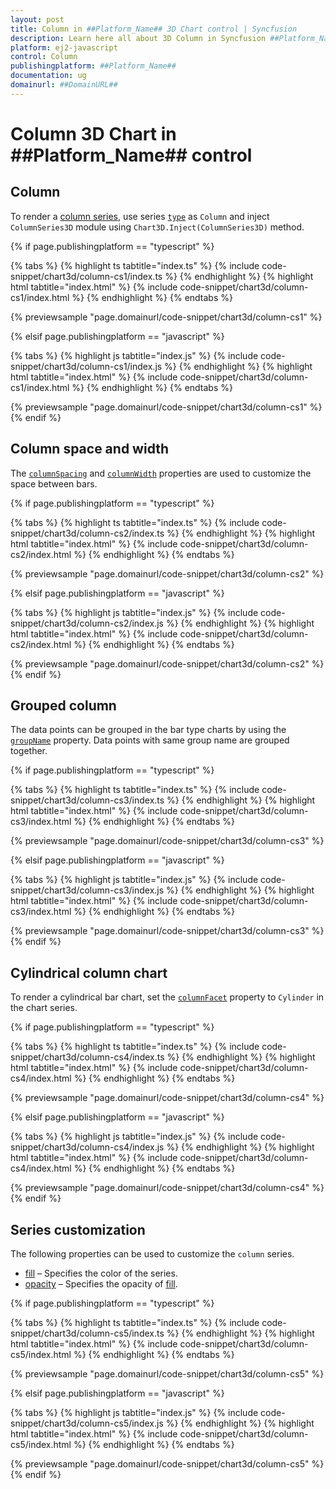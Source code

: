 ```yaml
---
layout: post
title: Column in ##Platform_Name## 3D Chart control | Syncfusion
description: Learn here all about 3D Column in Syncfusion ##Platform_Name## 3D  qa Chart control of Syncfusion Essential JS 2 and more.
platform: ej2-javascript
control: Column 
publishingplatform: ##Platform_Name##
documentation: ug
domainurl: ##DomainURL##
---
```

# Column 3D Chart in ##Platform_Name## control

## Column

To render a [column series](https://www.syncfusion.com/javascript-ui-controls/js-charts/chart-types/column-chart), use series [`type`](../../api/chart3d/series3DModel/#type) as `Column` and inject `ColumnSeries3D` module using `Chart3D.Inject(ColumnSeries3D)` method.

{% if page.publishingplatform == "typescript" %}

{% tabs %}
{% highlight ts tabtitle="index.ts" %}
{% include code-snippet/chart3d/column-cs1/index.ts %}
{% endhighlight %}
{% highlight html tabtitle="index.html" %}
{% include code-snippet/chart3d/column-cs1/index.html %}
{% endhighlight %}
{% endtabs %}
        
{% previewsample "page.domainurl/code-snippet/chart3d/column-cs1" %}

{% elsif page.publishingplatform == "javascript" %}

{% tabs %}
{% highlight js tabtitle="index.js" %}
{% include code-snippet/chart3d/column-cs1/index.js %}
{% endhighlight %}
{% highlight html tabtitle="index.html" %}
{% include code-snippet/chart3d/column-cs1/index.html %}
{% endhighlight %}
{% endtabs %}

{% previewsample "page.domainurl/code-snippet/chart3d/column-cs1" %}
{% endif %}

## Column space and width

The [`columnSpacing`](../../api/chart3d/series3DModel/#columnspacing) and [`columnWidth`](../../api/chart3d/series3DModel/#columnwidth) properties are used to customize the space between bars.

{% if page.publishingplatform == "typescript" %}

{% tabs %}
{% highlight ts tabtitle="index.ts" %}
{% include code-snippet/chart3d/column-cs2/index.ts %}
{% endhighlight %}
{% highlight html tabtitle="index.html" %}
{% include code-snippet/chart3d/column-cs2/index.html %}
{% endhighlight %}
{% endtabs %}
        
{% previewsample "page.domainurl/code-snippet/chart3d/column-cs2" %}

{% elsif page.publishingplatform == "javascript" %}

{% tabs %}
{% highlight js tabtitle="index.js" %}
{% include code-snippet/chart3d/column-cs2/index.js %}
{% endhighlight %}
{% highlight html tabtitle="index.html" %}
{% include code-snippet/chart3d/column-cs2/index.html %}
{% endhighlight %}
{% endtabs %}

{% previewsample "page.domainurl/code-snippet/chart3d/column-cs2" %}
{% endif %}

## Grouped column

The data points can be grouped in the bar type charts by using the [`groupName`](../../api/chart3d/series3DModel/#groupname) property. Data points with same group name are grouped together.

{% if page.publishingplatform == "typescript" %}

{% tabs %}
{% highlight ts tabtitle="index.ts" %}
{% include code-snippet/chart3d/column-cs3/index.ts %}
{% endhighlight %}
{% highlight html tabtitle="index.html" %}
{% include code-snippet/chart3d/column-cs3/index.html %}
{% endhighlight %}
{% endtabs %}
        
{% previewsample "page.domainurl/code-snippet/chart3d/column-cs3" %}

{% elsif page.publishingplatform == "javascript" %}

{% tabs %}
{% highlight js tabtitle="index.js" %}
{% include code-snippet/chart3d/column-cs3/index.js %}
{% endhighlight %}
{% highlight html tabtitle="index.html" %}
{% include code-snippet/chart3d/column-cs3/index.html %}
{% endhighlight %}
{% endtabs %}

{% previewsample "page.domainurl/code-snippet/chart3d/column-cs3" %}
{% endif %}

## Cylindrical column chart

To render a cylindrical bar chart, set the [`columnFacet`](../../api/chart3d/series3DModel/#columnfacet) property to `Cylinder` in the chart series.

{% if page.publishingplatform == "typescript" %}

{% tabs %}
{% highlight ts tabtitle="index.ts" %}
{% include code-snippet/chart3d/column-cs4/index.ts %}
{% endhighlight %}
{% highlight html tabtitle="index.html" %}
{% include code-snippet/chart3d/column-cs4/index.html %}
{% endhighlight %}
{% endtabs %}
        
{% previewsample "page.domainurl/code-snippet/chart3d/column-cs4" %}

{% elsif page.publishingplatform == "javascript" %}

{% tabs %}
{% highlight js tabtitle="index.js" %}
{% include code-snippet/chart3d/column-cs4/index.js %}
{% endhighlight %}
{% highlight html tabtitle="index.html" %}
{% include code-snippet/chart3d/column-cs4/index.html %}
{% endhighlight %}
{% endtabs %}

{% previewsample "page.domainurl/code-snippet/chart3d/column-cs4" %}
{% endif %}

## Series customization

The following properties can be used to customize the `column` series.

* [fill](../../api/chart3d/series3DModel/#fill) – Specifies the color of the series.
* [opacity](../../api/chart3d/series3DModel/#opacity) – Specifies the opacity of [fill](../../api/chart3d/series3DModel/#fill).

{% if page.publishingplatform == "typescript" %}

{% tabs %}
{% highlight ts tabtitle="index.ts" %}
{% include code-snippet/chart3d/column-cs5/index.ts %}
{% endhighlight %}
{% highlight html tabtitle="index.html" %}
{% include code-snippet/chart3d/column-cs5/index.html %}
{% endhighlight %}
{% endtabs %}
        
{% previewsample "page.domainurl/code-snippet/chart3d/column-cs5" %}

{% elsif page.publishingplatform == "javascript" %}

{% tabs %}
{% highlight js tabtitle="index.js" %}
{% include code-snippet/chart3d/column-cs5/index.js %}
{% endhighlight %}
{% highlight html tabtitle="index.html" %}
{% include code-snippet/chart3d/column-cs5/index.html %}
{% endhighlight %}
{% endtabs %}

{% previewsample "page.domainurl/code-snippet/chart3d/column-cs5" %}
{% endif %}

